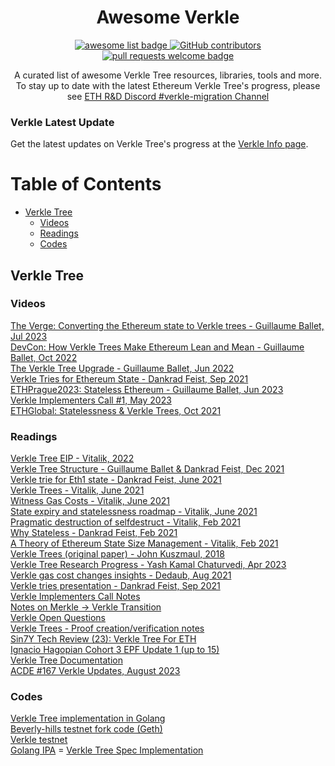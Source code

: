 <div align="center">
  <h1 align="center">Awesome Verkle</h1>
  <p align="center">
    <a href="https://github.com/sindresorhus/awesome">
      <img alt="awesome list badge" src="https://cdn.rawgit.com/sindresorhus/awesome/d7305f38d29fed78fa85652e3a63e154dd8e8829/media/badge.svg">
    </a>
    <a href="https://github.com/weiihann/awesome-state-expiry/graphs/contributors">
      <img alt="GitHub contributors" src="https://img.shields.io/github/contributors/weiihann/awesome-verkle">
    </a>
    <a href="http://makeapullrequest.com">
      <img alt="pull requests welcome badge" src="https://img.shields.io/badge/PRs-welcome-brightgreen.svg?style=flat">
    </a>
  </p>

  <p align="center">A curated list of awesome Verkle Tree resources, libraries, tools and more. To stay up to date with the latest Ethereum Verkle Tree's progress, please see <a href="https://discord.gg/gqP4kjd5YZ"> ETH R&D Discord #verkle-migration Channel </a> </p>
</div>

### Verkle Latest Update
Get the latest updates on Verkle Tree's progress at the [Verkle Info page](https://verkle.info).

Table of Contents
=================
* [Verkle Tree](#verkle-tree)
  * [Videos](#videos)
  * [Readings](#readings)
  * [Codes](#codes)

## Verkle Tree
### Videos
[The Verge: Converting the Ethereum state to Verkle trees - Guillaume Ballet, Jul 2023](https://www.youtube.com/watch?v=F1Ne19Vew6w)  
[DevCon: How Verkle Trees Make Ethereum Lean and Mean - Guillaume Ballet, Oct 2022](https://www.youtube.com/watch?v=Q7rStTKwuYs&t)  
[The Verkle Tree Upgrade - Guillaume Ballet, Jun 2022](https://www.youtube.com/watch?v=4fL7hi8SZMs&t)  
[Verkle Tries for Ethereum State - Dankrad Feist, Sep 2021](https://www.youtube.com/watch?v=RGJOQHzg3UQ&t)  
[ETHPrague2023: Stateless Ethereum - Guillaume Ballet, Jun 2023](https://www.youtube.com/watch?v=GFiQXNZQcRw&list=PLRUSTVWJngidPVV_JC89YsomwtryPGV74&index=27)    
[Verkle Implementers Call #1, May 2023](https://www.youtube.com/watch?v=IUJQbCLEZDM)  
[ETHGlobal: Statelessness & Verkle Trees, Oct 2021](https://www.youtube.com/watch?v=f7bEtX3Z57o)

### Readings
[Verkle Tree EIP - Vitalik, 2022](https://notes.ethereum.org/@vbuterin/verkle_tree_eip)  
[Verkle Tree Structure - Guillaume Ballet & Dankrad Feist, Dec 2021](https://blog.ethereum.org/2021/12/02/verkle-tree-structure)  
[Verkle trie for Eth1 state - Dankrad Feist, June 2021](https://dankradfeist.de/ethereum/2021/06/18/verkle-trie-for-eth1.html)  
[Verkle Trees  - Vitalik, June 2021](https://vitalik.ca/general/2021/06/18/verkle.html)  
[Witness Gas Costs - Vitalik, June 2021](https://notes.ethereum.org/@vbuterin/witness_gas_cost_2)  
[State expiry and statelessness roadmap - Vitalik, June 2021](https://notes.ethereum.org/@vbuterin/verkle_and_state_expiry_proposal)  
[Pragmatic destruction of selfdestruct - Vitalik, Feb 2021](https://hackmd.io/@vbuterin/selfdestruct)  
[Why Stateless - Dankrad Feist, Feb 2021](https://dankradfeist.de/ethereum/2021/02/14/why-stateless.html)  
[A Theory of Ethereum State Size Management - Vitalik, Feb 2021](https://hackmd.io/@vbuterin/state_size_management)  
[Verkle Trees (original paper) - John Kuszmaul, 2018](https://math.mit.edu/research/highschool/primes/materials/2018/Kuszmaul.pdf)  
[Verkle Tree Research Progress - Yash Kamal Chaturvedi, Apr 2023](https://etherworld.co/2023/04/07/verkle-trees-research-progress/)  
[Verkle gas cost changes insights - Dedaub, Aug 2021](https://docs.google.com/document/d/1s3qqzbkQFPcNvhzKPdnxg3MlFbv0YjK1z02SxRtdMs8/edit)   
[Verkle tries presentation - Dankrad Feist, Sep 2021](https://docs.google.com/presentation/d/1OYZnlXUSWBPWAb15nybzD6u3Sj4ZAV3chQ-EZB-Nrwk/edit#slide=id.p1)  
[Verkle Implementers Call Notes](https://docs.google.com/document/d/1D2GtzI3q9btZd1ZOzCsWPsvzCaA-fCLZdXDtawoPUyM/edit)  
[Notes on Merkle -> Verkle Transition](https://notes.ethereum.org/bdfbEEf6QcypV0Cv8dlqBw)  
[Verkle Open Questions](https://notes.ethereum.org/@rudolf/verkle-questions)  
[Verkle Trees - Proof creation/verification notes](https://hackmd.io/@jsign/vkt-proofs-implementation-notes)  
[Sin7Y Tech Review (23): Verkle Tree For ETH](https://hackmd.io/@sin7y/rJZZy_mD9)  
[Ignacio Hagopian Cohort 3 EPF Update 1 (up to 15)](https://hackmd.io/@jsign/cohort-three-update-1)  
[Verkle Tree Documentation](https://verkle.dev/docs/intro)  
[ACDE #167 Verkle Updates, August 2023](https://docs.google.com/presentation/d/1Hgke4EHtjHBaYrIA6WbToGip6eho6INBgvwG76BIw1M/edit#slide=id.p)  

### Codes
[Verkle Tree implementation in Golang](https://github.com/gballet/go-verkle)  
[Beverly-hills testnet fork code (Geth)](https://github.com/gballet/go-ethereum/tree/beverly-hills-head)  
[Verkle testnet](https://github.com/tanishqjasoria/verkle-testnet)  
[Golang IPA](https://github.com/crate-crypto/go-ipa)  =
[Verkle Tree Spec Implementation](https://github.com/crate-crypto/verkle-trie-ref) 